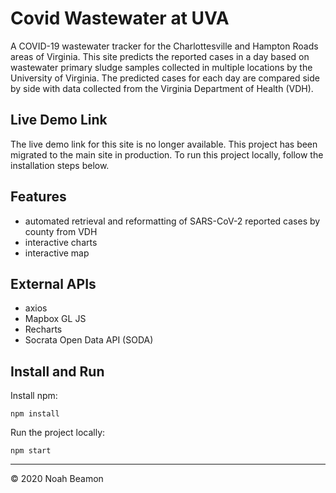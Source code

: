 # Covid Wastewater at UVA

A COVID-19 wastewater tracker for the Charlottesville and Hampton Roads areas of Virginia. This site predicts the reported cases in a day based on wastewater primary sludge samples collected in multiple locations by the University of Virginia. The predicted cases for each day are compared side by side with data collected from the Virginia Department of Health (VDH). 

## Live Demo Link

The live demo link for this site is no longer available. This project has been migrated to the main site in production. To run this project locally, follow the installation steps below. 

## Features

* automated retrieval and reformatting of SARS-CoV-2 reported cases by county from VDH
* interactive charts
* interactive map

## External APIs

* axios
* Mapbox GL JS
* Recharts
* Socrata Open Data API (SODA) 

## Install and Run

Install npm:

    npm install

Run the project locally:
    
    npm start

<hr></hr>

© 2020 Noah Beamon